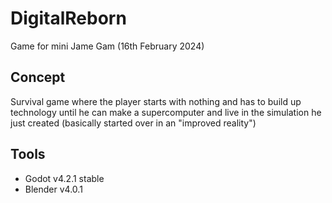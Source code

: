 # DigitalReborn
Game for mini Jame Gam (16th February 2024)

## Concept

Survival game where the player starts with nothing and has to build up technology until he can make a supercomputer and live in the simulation he just created (basically started over in an "improved reality")

## Tools
 - Godot v4.2.1 stable
 - Blender v4.0.1
